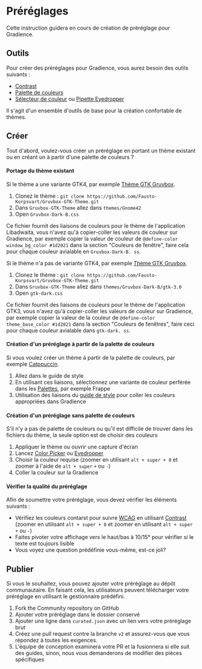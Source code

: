 # Préréglages

Cette instruction guidera en cours de création de préréglage pour Gradience.

## Outils

Pour créer des préréglages pour Gradience, vous aurez besoin des outils suivants :

- [Contrast](https://flathub.org/apps/details/org.gnome.design.Contrast)
- [Palette de couleurs](https://flathub.org/apps/details/org.gnome.design.Palette)
- [Sélecteur de couleur](https://extensions.gnome.org/extension/3396/color-picker) ou [Pipette Eyedropper](https://github.com/FineFindus/eyedropper)

Il s'agit d'un ensemble d'outils de base pour la création confortable de thèmes.

## Créer

Tout d'abord, voulez-vous créer un préréglage en portant un thème existant ou en créant un à partir d'une palette de couleurs ?

#### Portage du thème existant

Si le thème a une variante GTK4, par exemple [Thème GTK Gruvbox](https://github.com/Fausto-Korpsvart/Gruvbox-GTK-Theme).

1. Clonez le thème : `git clone https://github.com/Fausto-Korpsvart/Gruvbox-GTK-Theme.git`
2. Dans `Gruvbox-GTK-Theme` allez dans `themes/Gnome42`
3. Open `Gruvbox-Dark-B.css`

Ce fichier fournit des liaisons de couleurs pour le thème de l'application Libadwaita, vous n'avez qu'à copier-coller les valeurs de couleur sur Gradience, par exemple copier la valeur de couleur de `@define-color window_bg_color #1d2021` dans la section "Couleurs de fenêtre", faire cela pour chaque couleur avialable en `Gruvbox-Dark-B. ss`.

Si le thème n'a pas de variante GTK4, par exemple [Thème GTK Gruvbox](https://github.com/Fausto-Korpsvart/Gruvbox-GTK-Theme).

1. Clonez le thème : `git clone https://github.com/Fausto-Korpsvart/Gruvbox-GTK-Theme.git`
2. Dans `Gruvbox-GTK-Theme` allez dans `themes/Gruvbox-Dark-B/gtk-3.0`
3. Open `gtk-dark.css`

Ce fichier fournit des liaisons de couleurs pour le thème de l'application GTK3, vous n'avez qu'à copier-coller les valeurs de couleur sur Gradience, par exemple copier la valeur de la couleur de `@define-color theme_base_color #1d2021` dans la section "Couleurs de fenêtres", faire ceci pour chaque couleur avialable dans `gtk-dark. ss`.

#### Création d'un préréglage à partir de la palette de couleurs

Si vous voulez créer un thème à partir de la palette de couleurs, par exemple [Catppuccin](https://github.com/catppuccin/catppuccin).

1. Allez dans le guide de style [](https://github.com/catppuccin/catppuccin/blob/main/docs/style-guide.md)
2. En utilisant ces liaisons, sélectionnez une variante de couleur perférée dans les [Palettes](https://github.com/catppuccin/catppuccin#-palettes), par exemple Frappe
3. Utilisation des liaisons du [guide de style](https://github.com/catppuccin/catppuccin/blob/main/docs/style-guide.md) pour coller les couleurs appropriées dans Gradience

#### Création d'un préréglage sans palette de couleurs

S'il n'y a pas de palette de couleurs ou qu'il est difficile de trouver dans les fichiers du thème, la seule option est de choisir des couleurs

1. Appliquer le thème ou ouvrir une capture d'écran
2. Lancez [Color Picker](https://extensions.gnome.org/extension/3396/color-picker) ou [Eyedropper](https://github.com/FineFindus/eyedropper)
3. Choisir la couleur requise (zoomer en utilisant `alt + super + 8` et zoomer à l'aide de `alt + super` `+` ou `-`)
4. Coller la couleur sur la Gradience

#### Vérifier la qualité du préréglage

Afin de soumettre votre préréglage, vous devez vérifier les éléments suivants :

- Vérifiez les couleurs contarst pour suivre [WCAG](https://www.w3.org/WAI/standards-guidelines/wcag) en utilisant [Contrast](https://flathub.org/apps/details/org.gnome.design.Contrast) (zoomer en utilisant `alt + super + 8` et zoomer en utilisant `alt + super` `+` ou `-`)
- Faites pivoter votre affichage vers le haut/bas à 10/15° pour vérifier si le texte est toujours lisible
- Vous voyez une question prédéfinie vous-même, est-ce joli?

## Publier

Si vous le souhaitez, vous pouvez ajouter votre préréglage au dépôt communautaire. En faisant cela, les utilisateurs peuvent télécharger votre préréglage en utilisant le gestionnaire prédéfini.

1. Fork the Community repository on GitHub
2. Ajouter votre préréglage dans le dossier conservé
3. Ajouter une ligne dans `curated.json` avec un lien vers votre préréglage brut
4. Créez une pull request contre la branche `v2` et assurez-vous que vous répondez à toutes les exigences.
5. L'équipe de conception examinera votre PR et la fusionnera si elle suit des guides, sinon, nous vous demanderons de modifier des pièces spécifiques
